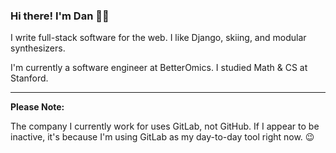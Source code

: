 ### Hi there! I'm Dan 👋🏽

I write full-stack software for the web. I like Django, skiing, and modular synthesizers.

I'm currently a software engineer at BetterOmics. I studied Math & CS at Stanford.

----

**Please Note:**

The company I currently work for uses GitLab, not GitHub. If I appear to be inactive, it's because I'm using GitLab as my day-to-day tool right now. 😉


<!--
**danisaza/danisaza** is a ✨ _special_ ✨ repository because its `README.md` (this file) appears on your GitHub profile.

Here are some ideas to get you started:

- 🔭 I’m currently working on ...
- 🌱 I’m currently learning ...
- 👯 I’m looking to collaborate on ...
- 🤔 I’m looking for help with ...
- 💬 Ask me about ...
- 📫 How to reach me: ...
- 😄 Pronouns: ...
- ⚡ Fun fact: ...
-->
